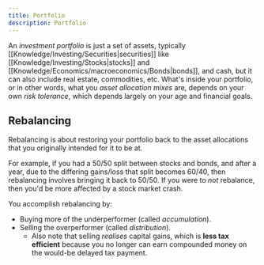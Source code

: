 ```yaml
---
title: Portfolio
description: Portfolio
---
```


An *investment portfolio* is just a set of assets, typically [[Knowledge/Investing/Securities|securities]] like [[Knowledge/Investing/Stocks|stocks]] and [[Knowledge/Economics/macroeconomics/Bonds|bonds]], and cash, but it can also include real estate, commodities, etc. What's inside your portfolio, or in other words, what you *asset allocation mixes* are, depends on your own *risk tolerance*, which depends largely on your age and financial goals. 

## Rebalancing
Rebalancing is about restoring your portfolio back to the asset allocations that you originally intended for it to be at.

For example, if you had a 50/50 split between stocks and bonds, and after a year, due to the differing gains/loss that split becomes 60/40, then rebalancing involves bringing it back to 50/50. If you were to *not* rebalance, then you'd be more affected by a stock market crash.

You accomplish rebalancing by:
- Buying more of the underperformer (called *accumulation*).
- Selling the overperformer (called *distribution*).
    - Also note that selling *realises* capital gains, which is **less tax efficient** because you no longer can earn compounded money on the would-be delayed tax payment. 
